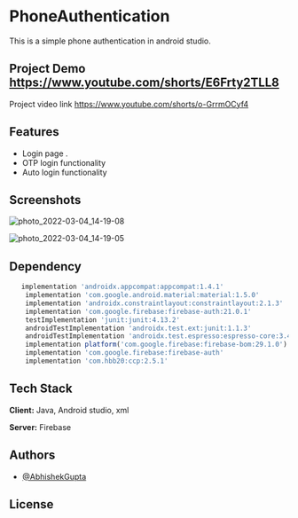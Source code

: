 # PhoneAuthentication


This is a simple phone authentication in android studio.


## Project Demo https://www.youtube.com/shorts/E6Frty2TLL8

Project video link  https://www.youtube.com/shorts/o-GrrmOCyf4



## Features

- Login page .
- OTP login functionality
- Auto login functionality



## Screenshots

![photo_2022-03-04_14-19-08](https://user-images.githubusercontent.com/70539485/156730524-36679d20-33a4-425f-a3f1-444ca8e84474.jpg)

![photo_2022-03-04_14-19-05](https://user-images.githubusercontent.com/70539485/156730867-fefa3e40-4e01-40b6-a418-79e7ef133ce1.jpg)

## Dependency 

```javascript
   implementation 'androidx.appcompat:appcompat:1.4.1'
    implementation 'com.google.android.material:material:1.5.0'
    implementation 'androidx.constraintlayout:constraintlayout:2.1.3'
    implementation 'com.google.firebase:firebase-auth:21.0.1'
    testImplementation 'junit:junit:4.13.2'
    androidTestImplementation 'androidx.test.ext:junit:1.1.3'
    androidTestImplementation 'androidx.test.espresso:espresso-core:3.4.0'
    implementation platform('com.google.firebase:firebase-bom:29.1.0')
    implementation 'com.google.firebase:firebase-auth'
    implementation 'com.hbb20:ccp:2.5.1'
```


## Tech Stack

**Client:** Java, Android studio, xml

**Server:** 
Firebase


## Authors

- [@AbhishekGupta](https://github.com/Tesla-gamer)


## License
